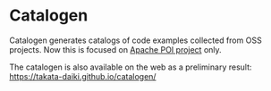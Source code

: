 # Catalogen
Catalogen generates catalogs of code examples collected from OSS projects. 
Now this is focused on [Apache POI project](https://poi.apache.org/) only.

The catalogen is also available on the web as a preliminary result: https://takata-daiki.github.io/catalogen/
